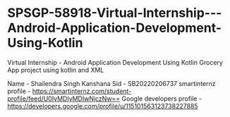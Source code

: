# SPSGP-58918-Virtual-Internship---Android-Application-Development-Using-Kotlin
Virtual Internship - Android Application Development Using Kotlin
Grocery App project using kotlin and XML

Name  - Shailendra Singh Kanshana
Sid - SB20220206737
smartinternz profile - https://smartinternz.com/student-profile/feed/U0IyMDIyMDIwNjczNw==
Google developers profile - https://developers.google.com/profile/u/115101563123738227885
